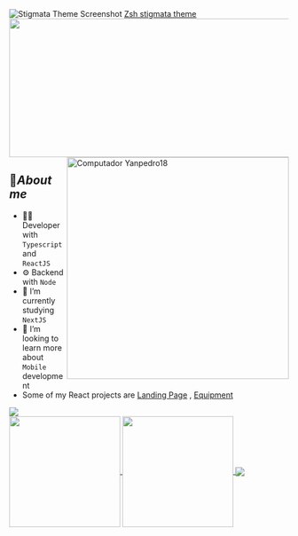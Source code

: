  
   
<img src="https://github.com/VLtim43/VLtim43/assets/69370181/2f3bc66b-a513-4777-bc53-e4d62e1e09d8" alt="Stigmata Theme Screenshot">
<a href="https://github.com/VLtim43/stigmata.zsh-theme">Zsh stigmata theme</a>


<img src="./ezgif.com-gif-maker.gif"  width="1000px" height="250px"> 
<img src="https://www.alura.com.br/assets/img/imersoes/carreira-tech/submarino-recorte-2-red.1598018822.png" min-width="400px" max-width="400px" width="400px" align="right" alt="Computador Yanpedro18">

<h2>📇<i>About me</i></h2>

- 👨‍💻 Developer with `Typescript` and `ReactJS`
- ⚙️ Backend with `Node` 
- 🔭 I’m currently studying `NextJS`
- 👯 I’m looking to learn more about `Mobile` development
- Some of my React projects are <a href="https://snazzy-boba-3f2ddb.netlify.app/">Landing Page</a> , <a href="https://aiko-frontend.onrender.com/">Equipment</a>




<img align="center" src="https://github-readme-activity-graph.vercel.app/graph?username=VLtim43&theme=dracula&hide_border=true&show_icons=true"/> 
<br>     



<a href="https://github.com/VLtim43">
  <img  height=200 align="center" src="https://github-readme-stats-nu-six-36.vercel.app/api?username=VLtim43&theme=transparent&hide_border=true&rank_icon=github" />
</a>
<a href="https://github.com/VLtim43">
    <img height=200 align="center" src="https://github-readme-stats-nu-six-36.vercel.app/api/wakatime?username=VLtim43&layout=compact&theme=transparent&hide_border=true" />
</a>
<img  align="center" src="https://github-readme-stats-nu-six-36.vercel.app/api/top-langs?username=VLtim43&layout=compact&langs_count=10&card_width=320&theme=transparent&hide_border=true" />
